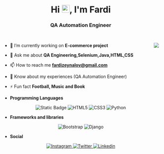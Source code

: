 <h1 align="center">Hi <img src="https://media.giphy.com/media/hvRJCLFzcasrR4ia7z/giphy.gif" width="25px">, I'm Fardi</h1>
<h3 align="center">QA Automation Engineer</h3>

<p align="center"> 


   </br>

</p> 

<img align="right" src="https://github-readme-stats.vercel.app/api?username=ferdizeynalov&theme=dark&count_private=true&show_icons=true" />

- 🔭 I’m currently working on **E-commerce project**

- 💬 Ask me about **QA Engineering,Selenium,Java,HTML,CSS**

- 📫 How to reach me **fardizeynalov@gmail.com**

- 📄 Know about my experiences (QA Automation Engineer)

- ⚡ Fun fact **Football, Music and Book**



* **Programming Languages**

<p align="center">
    <img alt="Static Badge" src="https://img.shields.io/badge/java-%23E34F26.svg?&style=for-the-badge&logo=html5&logoColor=white">
    <img alt="HTML5" src="https://img.shields.io/badge/html5-%23E34F26.svg?&style=for-the-badge&logo=html5&logoColor=white"/>
    <img alt="CSS3" src="https://img.shields.io/badge/css3-%231572B6.svg?&style=for-the-badge&logo=css3&logoColor=white"/>
    <img alt="Python" src="https://img.shields.io/badge/python-%2314354C.svg?&style=for-the-badge&logo=python&logoColor=white"/>
</p>

* **Frameworks and libraries**

<p align="center">
    <img alt="Bootstrap" src="https://img.shields.io/badge/bootstrap-%23563D7C.svg?&style=for-the-badge&logo=bootstrap&logoColor=white"/>
    <img alt="Django" src="https://img.shields.io/badge/django-%23092E20.svg?&style=for-the-badge&logo=django&logoColor=white"/> 
</p>


* **Social**

<p align="center">
    <a target="_blank" href="https://instagram.com/fardi.zeynalov">  <img alt="Instagram" src="https://img.shields.io/badge/<fardi.zeynalov>-%23E4405F.svg?&style=for-the-badge&logo=Instagram&logoColor=white"/>  </a> 
    <a target="_blank" href="https://twitter.com/sifir85"> <img alt="Twitter" src="https://img.shields.io/badge/<Ferdi Zeynalov>-%231DA1F2.svg?&style=for-the-badge&logo=Twitter&logoColor=white"/> </a>
   <a target="_blank" href="https://www.linkedin.com/in/fardi-zeynalov-40875a193/"> <img alt="Linkedin" src="https://img.shields.io/badge/LinkedIn-0077B5?style=for-the-badge&logo=linkedin&logoColor=white"/> </a>
   





